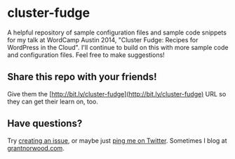 cluster-fudge
=============

A helpful repository of sample configuration files and sample code snippets for my talk at WordCamp Austin 2014, "Cluster Fudge: Recipes for WordPress in the Cloud".  I'll continue to build on this with more sample code and configuration files.  Feel free to make suggestions!

## Share this repo with your friends!
Give them the [http://bit.ly/cluster-fudge](http://bit.ly/cluster-fudge) URL so they can get their learn on, too.

## Have questions?
Try [creating an issue](https://github.com/grantnorwood/cluster-fudge/issues), or maybe just [ping me on Twitter](https://twitter.com/grantnorwood).  Sometimes I blog at [grantnorwood.com](http://grantnorwood.com/).
